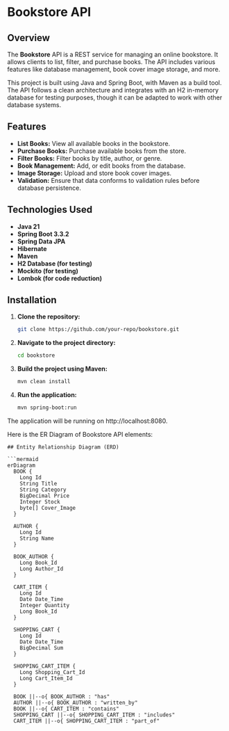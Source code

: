 # Bookstore API

## Overview


The **Bookstore** API is a REST service for managing an online bookstore. It allows clients to list, filter, and purchase books. The API includes various features like database management, book cover image storage, and more.

This project is built using Java and Spring Boot, with Maven as a build tool. The API follows a clean architecture and integrates with an H2 in-memory database for testing purposes, though it can be adapted to work with other database systems.

## Features

- **List Books:** View all available books in the bookstore.
- **Purchase Books:** Purchase available books from the store.
- **Filter Books:** Filter books by title, author, or genre.
- **Book Management:** Add, or edit books from the database.
- **Image Storage:** Upload and store book cover images.
- **Validation:** Ensure that data conforms to validation rules before database persistence.

## Technologies Used

- **Java 21**
- **Spring Boot 3.3.2**
- **Spring Data JPA**
- **Hibernate**
- **Maven**
- **H2 Database (for testing)**
- **Mockito (for testing)**
- **Lombok (for code reduction)**

## Installation

1. **Clone the repository:**
   ```bash
   git clone https://github.com/your-repo/bookstore.git
2. **Navigate to the project directory:**
   ```bash
   cd bookstore
3. **Build the project using Maven:**
   ```bash
   mvn clean install
4. **Run the application:**
   ```bash
   mvn spring-boot:run

The application will be running on http://localhost:8080.

Here is the ER Diagram of Bookstore API elements:
```mermaid
## Entity Relationship Diagram (ERD)

```mermaid
erDiagram
  BOOK {
    Long Id
    String Title
    String Category
    BigDecimal Price
    Integer Stock
    byte[] Cover_Image
  }

  AUTHOR {
    Long Id
    String Name
  }

  BOOK_AUTHOR {
    Long Book_Id
    Long Author_Id
  }

  CART_ITEM {
    Long Id
    Date Date_Time
    Integer Quantity
    Long Book_Id
  }

  SHOPPING_CART {
    Long Id
    Date Date_Time
    BigDecimal Sum
  }

  SHOPPING_CART_ITEM {
    Long Shopping_Cart_Id
    Long Cart_Item_Id
  }

  BOOK ||--o{ BOOK_AUTHOR : "has"
  AUTHOR ||--o{ BOOK_AUTHOR : "written_by"
  BOOK ||--o{ CART_ITEM : "contains"
  SHOPPING_CART ||--o{ SHOPPING_CART_ITEM : "includes"
  CART_ITEM ||--o{ SHOPPING_CART_ITEM : "part_of"

